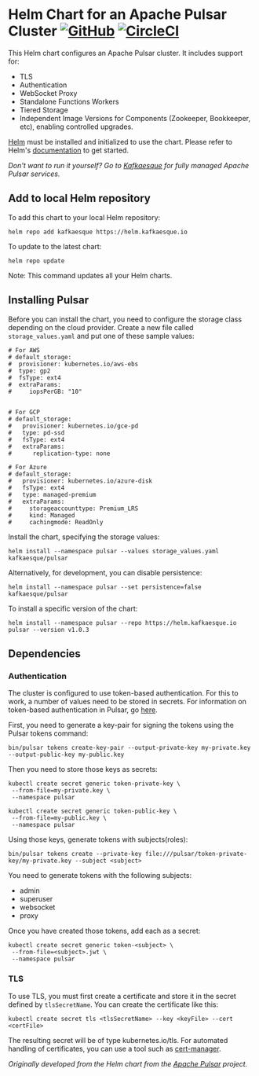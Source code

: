 # Helm Chart for an Apache Pulsar Cluster [![GitHub](https://avatars1.githubusercontent.com/u/9919?s=30&v=4)](https://github.com/kafkaesque-io/pulsar-helm-chart) [![CircleCI](https://circleci.com/gh/kafkaesque-io/pulsar-helm-chart/tree/master.svg?style=svg)](https://circleci.com/gh/kafkaesque-io/pulsar-helm-chart/tree/master)


This Helm chart configures an Apache Pulsar cluster. It includes support for:
* TLS
* Authentication
* WebSocket Proxy
* Standalone Functions Workers
* Tiered Storage
* Independent Image Versions for Components (Zookeeper, Bookkeeper, etc), enabling controlled upgrades.

[Helm](https://helm.sh) must be installed and initialized to use the chart.
Please refer to Helm's [documentation](https://helm.sh/docs/) to get started.

_Don't want to run it yourself? Go to [Kafkaesque](https://kafkaesque.io) for fully managed Apache Pulsar services._

## Add to local Helm repository 
To add this chart to your local Helm repository:

```helm repo add kafkaesque https://helm.kafkaesque.io```

To update to the latest chart:

```helm repo update```

Note: This command updates all your Helm charts.

## Installing Pulsar

Before you can install the chart, you need to configure the storage class depending on the cloud provider. Create a new file called ```storage_values.yaml``` and put one of these sample values:

```
# For AWS
# default_storage:
#  provisioner: kubernetes.io/aws-ebs
#  type: gp2
#  fsType: ext4
#  extraParams:
#     iopsPerGB: "10"


# For GCP
# default_storage:
#   provisioner: kubernetes.io/gce-pd
#   type: pd-ssd
#   fsType: ext4
#   extraParams:
#      replication-type: none

# For Azure
# default_storage:
#   provisioner: kubernetes.io/azure-disk
#   fsType: ext4
#   type: managed-premium
#   extraParams:
#     storageaccounttype: Premium_LRS
#     kind: Managed
#     cachingmode: ReadOnly
```


Install the chart, specifying the storage values:

```helm install --namespace pulsar --values storage_values.yaml kafkaesque/pulsar```

Alternatively, for development, you can disable persistence:

```helm install --namespace pulsar --set persistence=false kafkaesque/pulsar```

To install a specific version of the chart:

```helm install --namespace pulsar --repo https://helm.kafkaesque.io pulsar --version v1.0.3```

## Dependencies

### Authentication
The cluster is configured to use token-based authentication. For this to work, a number of 
values need to be stored in secrets. For information on token-based
authentication in Pulsar, go [here](https://pulsar.apache.org/docs/en/security-token-admin/).

First, you need to generate a key-pair for signing the tokens using the Pulsar tokens command:

```bin/pulsar tokens create-key-pair --output-private-key my-private.key --output-public-key my-public.key```

Then you need to store those keys as secrets:

```
kubectl create secret generic token-private-key \
 --from-file=my-private.key \
 --namespace pulsar
 ```


```
kubectl create secret generic token-public-key \
 --from-file=my-public.key \
 --namespace pulsar
 ```


Using those keys, generate tokens with subjects(roles): 

```bin/pulsar tokens create --private-key file:///pulsar/token-private-key/my-private.key --subject <subject>```

You need to generate tokens with the following subjects:

- admin
- superuser
- websocket
- proxy

Once you have created those tokens, add each as a secret:

```
kubectl create secret generic token-<subject> \
 --from-file=<subject>.jwt \
 --namespace pulsar
 ```


### TLS

To use TLS, you must first create a certificate and store it in the secret defined by ```tlsSecretName```.
You can create the certificate like this:

```kubectl create secret tls <tlsSecretName> --key <keyFile> --cert <certFile>```

The resulting secret will be of type kubernetes.io/tls. For automated handling of certificates, you can use a tool
such as [cert-manager](https://cert-mananager).

_Originally developed from the Helm chart from the [Apache Pulsar](https://pulsar.apache.org/) project._
